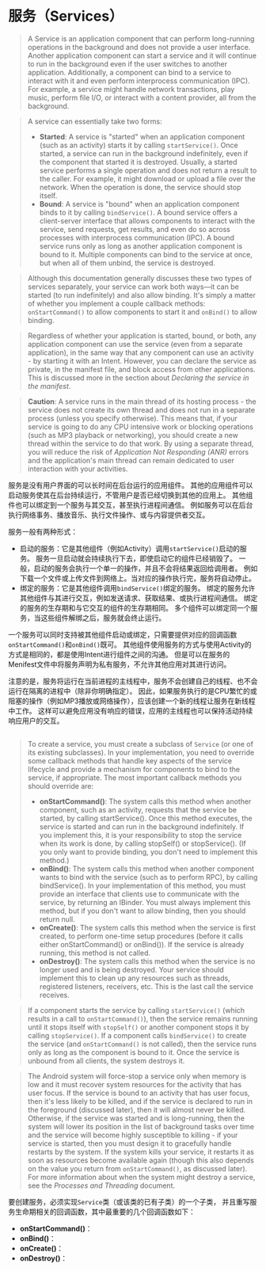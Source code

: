 
# 服务（Services）

> A Service is an application component that can perform long-running operations in the background 
and does not provide a user interface. 
Another application component can start a service and it will continue to run in the background 
even if the user switches to another application. 
Additionally, a component can bind to a service to interact with it and even perform interprocess communication (IPC). 
For example, a service might handle network transactions, play music, perform file I/O, 
or interact with a content provider, all from the background.

> A service can essentially take two forms:
> - **Started**: A service is "started" when an application component (such as an activity) 
starts it by calling `startService()`. 
Once started, a service can run in the background indefinitely, even if the component that started it is destroyed. 
Usually, a started service performs a single operation and does not return a result to the caller. 
For example, it might download or upload a file over the network. 
When the operation is done, the service should stop itself.
> - **Bound**: A service is "bound" when an application component binds to it by calling `bindService()`. 
A bound service offers a client-server interface that allows components to interact with the service, 
send requests, get results, and even do so across processes with interprocess communication (IPC). 
A bound service runs only as long as another application component is bound to it. 
Multiple components can bind to the service at once, but when all of them unbind, the service is destroyed. 

> Although this documentation generally discusses these two types of services separately, your service can work both ways—it can be started (to run indefinitely) and also allow binding. It's simply a matter of whether you implement a couple callback methods: `onStartCommand()` to allow components to start it and `onBind()` to allow binding.

> Regardless of whether your application is started, bound, or both, any application component can use the service (even from a separate application), in the same way that any component can use an activity - by starting it with an Intent. However, you can declare the service as private, in the manifest file, and block access from other applications. This is discussed more in the section about *Declaring the service in the manifest*.

> **Caution**: A service runs in the main thread of its hosting process - the service does not create its own thread and does not run in a separate process (unless you specify otherwise). This means that, if your service is going to do any CPU intensive work or blocking operations (such as MP3 playback or networking), you should create a new thread within the service to do that work. By using a separate thread, you will reduce the risk of *Application Not Responding (ANR)* errors and the application's main thread can remain dedicated to user interaction with your activities.

服务是没有用户界面的可以长时间在后台运行的应用组件。
其他的应用组件可以启动服务使其在后台持续运行，不管用户是否已经切换到其他的应用上。
其他组件也可以绑定到一个服务与其交互，甚至执行进程间通信。
例如服务可以在后台执行网络事务、播放音乐、执行文件操作、或与内容提供者交互。

服务一般有两种形式：
- 启动的服务：它是其他组件（例如Activity）调用`startService()`启动的服务。
  服务一旦启动就会持续执行下去，即使启动它的组件已经销毁了。
  一般，启动的服务会执行一个单一的操作，并且不会将结果返回给调用者。
  例如下载一个文件或上传文件到网络上。当对应的操作执行完，服务将自动停止。
- 绑定的服务：它是其他组件调用`bindService()`绑定的服务。
  绑定的服务允许其他组件与其进行交互，例如发送请求、获取结果、或执行进程间通信。
  绑定的服务的生存期和与它交互的组件的生存期相同。
  多个组件可以绑定同一个服务，当这些组件解绑之后，服务就会终止运行。

一个服务可以同时支持被其他组件启动或绑定，只需要提供对应的回调函数`onStartCommand()`和`onBind()`既可。
其他组件使用服务的方式与使用Activity的方式是相同的，都是使用Intent进行组件之间的沟通。
但是可以在服务的Menifest文件中将服务声明为私有服务，不允许其他应用对其进行访问。

注意的是，服务将运行在当前进程的主线程中，服务不会创建自己的线程、也不会运行在隔离的进程中（除非你明确指定）。
因此，如果服务执行的是CPU繁忙的或阻塞的操作（例如MP3播放或网络操作），应该创建一个新的线程让服务在新线程中工作。
这样可以避免应用没有响应的错误，应用的主线程也可以保持活动持续响应用户的交互。

## 

> To create a service, you must create a subclass of `Service` (or one of its existing subclasses). In your implementation, you need to override some callback methods that handle key aspects of the service lifecycle and provide a mechanism for components to bind to the service, if appropriate. The most important callback methods you should override are:
> - **onStartCommand()**: The system calls this method when another component, such as an activity, requests that the service be started, by calling startService(). Once this method executes, the service is started and can run in the background indefinitely. If you implement this, it is your responsibility to stop the service when its work is done, by calling stopSelf() or stopService(). (If you only want to provide binding, you don't need to implement this method.)
> - **onBind()**: The system calls this method when another component wants to bind with the service (such as to perform RPC), by calling bindService(). In your implementation of this method, you must provide an interface that clients use to communicate with the service, by returning an IBinder. You must always implement this method, but if you don't want to allow binding, then you should return null.
> - **onCreate()**: The system calls this method when the service is first created, to perform one-time setup procedures (before it calls either onStartCommand() or onBind()). If the service is already running, this method is not called.
> - **onDestroy()**: The system calls this method when the service is no longer used and is being destroyed. Your service should implement this to clean up any resources such as threads, registered listeners, receivers, etc. This is the last call the service receives.

> If a component starts the service by calling `startService()` (which results in a call to `onStartCommand()`), then the service remains running until it stops itself with `stopSelf()` or another component stops it by calling `stopService()`.
If a component calls `bindService()` to create the service (and `onStartCommand()` is not called), then the service runs only as long as the component is bound to it. Once the service is unbound from all clients, the system destroys it.

> The Android system will force-stop a service only when memory is low and it must recover system resources for the activity that has user focus. If the service is bound to an activity that has user focus, then it's less likely to be killed, and if the service is declared to run in the foreground (discussed later), then it will almost never be killed. Otherwise, if the service was started and is long-running, then the system will lower its position in the list of background tasks over time and the service will become highly susceptible to killing - if your service is started, then you must design it to gracefully handle restarts by the system. If the system kills your service, it restarts it as soon as resources become available again (though this also depends on the value you return from `onStartCommand()`, as discussed later). For more information about when the system might destroy a service, see the *Processes and Threading* document.

要创建服务，必须实现`Service`类（或该类的已有子类）的一个子类，
并且重写服务生命期相关的回调函数，其中最重要的几个回调函数如下：
- **onStartCommand()**：
- **onBind()**：
- **onCreate()**：
- **onDestroy()**：

